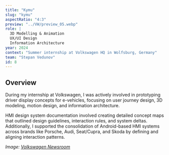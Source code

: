 ```yaml
---
title: "Kymu"
slug: "kymu"
aspectRatio: "4:3"
preview: "../VW/preview_05.webp"
role: |
  3D Modelling & Animation  
  UX/UI Design  
  Information Architecture
year: 2024
context: "Summer internship at Volkswagen HQ in Wolfsburg, Germany"
team: "Stepan Vedunov"
id: 8
---
```


## Overview

During my internship at Volkswagen, I was actively involved in prototyping driver display concepts for e-vehicles, focusing on user journey design, 3D modeling, motion design, and information architecture.

HMI design system documentation involved creating detailed concept maps that outlined design guidelines, interaction rules, and system deltas. Additionally, I supported the consolidation of Android-based HMI systems across brands like Porsche, Audi, Seat/Cupra, and Skoda by defining and aligning interaction patterns.

_Image: [Volkswagen Newsroom](https://www.volkswagen-newsroom.com/)_